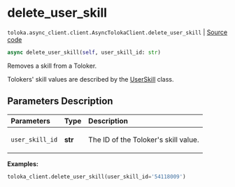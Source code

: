 # delete_user_skill
`toloka.async_client.client.AsyncTolokaClient.delete_user_skill` | [Source code](https://github.com/Toloka/toloka-kit/blob/v1.2.3/src/async_client/client.py#L0)

```python
async delete_user_skill(self, user_skill_id: str)
```

Removes a skill from a Toloker.


Tolokers' skill values are described by the [UserSkill](toloka.client.user_skill.UserSkill.md) class.

## Parameters Description

| Parameters | Type | Description |
| :----------| :----| :-----------|
`user_skill_id`|**str**|<p>The ID of the Toloker&#x27;s skill value.</p>

**Examples:**


```python
toloka_client.delete_user_skill(user_skill_id='54118009')
```
